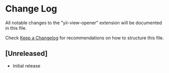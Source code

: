 # Change Log

All notable changes to the "yii-view-opener" extension will be documented in this file.

Check [Keep a Changelog](http://keepachangelog.com/) for recommendations on how to structure this file.

## [Unreleased]

- Initial release